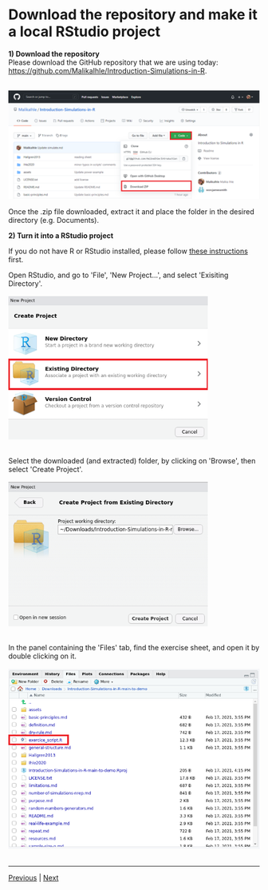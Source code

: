 # Download the repository and make it a local RStudio project

**1) Download the repository**  
Please download the GitHub repository that we are using today: https://github.com/MalikaIhle/Introduction-Simulations-in-R.

<br/>
<img src="../assets/download.PNG" width="750">  
<br/>

Once the .zip file downloaded, extract it and place the folder in the desired directory (e.g. Documents).  

**2) Turn it into a RStudio project**  

If you do not have R or RStudio installed, please follow [these instructions](https://github.com/MalikaIhle/Introduction-RStudio-Git-GitHub/blob/master/installing_software.md) first.  

Open RStudio, and go to 'File', 'New Project...', and select 'Exisiting Directory'.  
<br/>
<img src="../assets/existing-directory.PNG" width="400">  
<br/>

Select the downloaded (and extracted) folder, by clicking on 'Browse', then select 'Create Project'.   
<br/>
<img src="../assets/find-directory.PNG" width="400">  
<br/>

In the panel containing the 'Files' tab, find the exercise sheet, and open it by double clicking on it.  
<br/>
<img src="../assets/files-list.PNG" width="600">  
<br/>

 ***

[Previous](https://malikaihle.github.io/Introduction-Simulations-in-R/) | [Next](./definition.md)  
